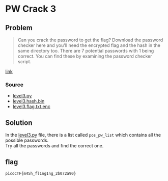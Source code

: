# PW Crack 3
## Problem
> Can you crack the password to get the flag?
Download the password checker here and you'll need the encrypted flag and the hash in the same directory too.
There are 7 potential passwords with 1 being correct. You can find these by examining the password checker script.


[link](https://play.picoctf.org/practice/challenge/247)
### Source
- [level3.py](./level3.py)  
- [level3.hash.bin](./level3.hash.bin)
- [level3.flag.txt.enc](./level3.flag.txt.enc)
## Solution
In the [level3.py](./level3.py) file, there is a list called `pos_pw_list` which contains all the possible passwords.  
Try all the passwords and find the correct one.  
## flag
`picoCTF{m45h_fl1ng1ng_2b072a90}`
